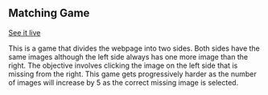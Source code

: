 ## Matching Game

[See it live](http://christophszcz.github.io/matching_game/)

This is a game that divides the webpage into two sides. Both sides have the same images although the left side always has one more image than the right. The objective involves clicking the image on the left side that is missing from the right. This game gets progressively harder as the number of images will increase by 5 as the correct missing image is selected.
